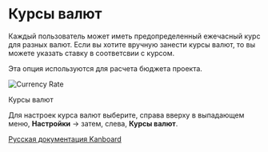 Курсы валют
===========


Каждый пользователь может иметь предопределенный ежечасный курс для разных валют. Если вы хотите вручную занести курсы валют, то вы можете указать ставку в соответсвии с курсом.

Эта опция используются для расчета бюджета проекта.

![Currency Rate](https://kanboard.net/screenshots/documentation/currency-rate.png)

Курсы валют


Для настроек курса валют выберите, справа вверху в выпадающем меню, **Настройки** -\> затем, слева, **Курсы валют**.



 



 



 



 



 



 



[Русская документация Kanboard](http://kanboard.ru/doc/)

